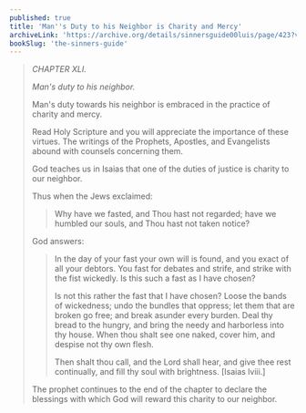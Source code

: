 ```yaml
---
published: true
title: 'Man''s Duty to his Neighbor is Charity and Mercy'
archiveLink: 'https://archive.org/details/sinnersguide00luis/page/423?view=theater'
bookSlug: 'the-sinners-guide'
---
```


> *CHAPTER XLI.*
>
> *Man's duty to his neighbor.*
>
> Man's duty towards his neighbor is embraced in the practice of charity and mercy.
>
> Read Holy Scripture and you will appreciate the importance of these virtues. The writings of the Prophets, Apostles, and Evangelists abound with counsels concerning them.
> 
> God teaches us in Isaias that one of the duties of justice is charity to our neighbor.
> 
> Thus when the Jews exclaimed:
> 
>> Why have we fasted, and Thou hast not regarded; have we humbled our souls, and Thou hast not taken notice?
> 
> God answers:
> 
>> In the day of your fast your own will is found, and you exact of all your debtors. You fast for debates and strife, and strike with the fist wickedly. Is this such a fast as I have chosen?
>> 
>> Is not this rather the fast that I have chosen? Loose the bands of wickedness; undo the bundles that oppress; let them that are broken go free; and break asunder every burden. Deal thy bread to the hungry, and bring the needy and harborless into thy house. When thou shalt see one naked, cover him, and despise not thy own flesh.
>> 
>> Then shalt thou call, and the Lord shall hear, and give thee rest continually, and fill thy soul with brightness. [Isaias lviii.]
> 
> The prophet continues to the end of the chapter to declare the blessings with which God will reward this charity to our neighbor.
